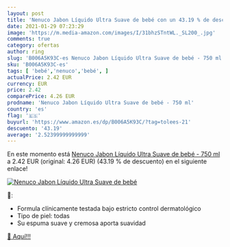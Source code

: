 ```yaml
---
layout: post
title: 'Nenuco Jabon Líquido Ultra Suave de bebé con un 43.19 % de descuento'
date: 2021-01-29 07:23:29
image: 'https://m.media-amazon.com/images/I/31bhzSTntWL._SL200_.jpg'
comments: true
category: ofertas
author: ring
slug: 'B006A5K93C-es Nenuco Jabon Líquido Ultra Suave de bebé - 750 ml'
sku: 'B006A5K93C-es'
tags: [ 'bebé','nenuco','bebé', ]
actualPrice: 2.42 EUR
currency: EUR
price: 2.42
comparePrice: 4.26 EUR
prodname: 'Nenuco Jabon Líquido Ultra Suave de bebé - 750 ml'
country: 'es'
flag: '🇪🇸'
buyurl: 'https://www.amazon.es/dp/B006A5K93C/?tag=tolees-21'
descuento: '43.19'
average: '2.52399999999999'
---
```


En este momento está [Nenuco Jabon Líquido Ultra Suave de bebé - 750 ml](https://www.amazon.es/dp/B006A5K93C/?tag=tolees-21) a 2.42 EUR (original: 4.26 EUR) (43.19 %  de descuento) en el siguiente enlace!

[![Nenuco Jabon Líquido Ultra Suave de bebé](https://m.media-amazon.com/images/I/31bhzSTntWL._SL200_.jpg)](https://www.amazon.es/dp/B006A5K93C/?tag=tolees-21)

🔎:

- Formula clínicamente testada bajo estricto control dermatológico
- Tipo de piel: todas
- Su espuma suave y cremosa aporta suavidad

[🛒 Aquí!!!](https://www.amazon.es/dp/B006A5K93C/?tag=tolees-21)
